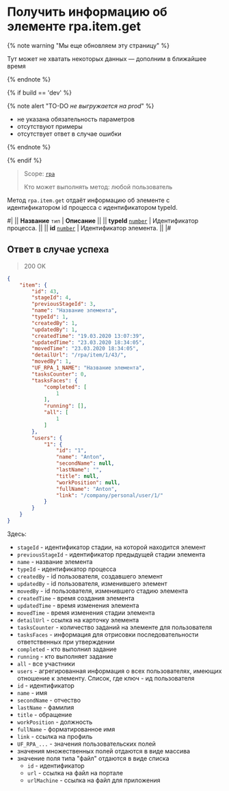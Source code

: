 # Получить информацию об элементе rpa.item.get

{% note warning "Мы еще обновляем эту страницу" %}

Тут может не хватать некоторых данных — дополним в ближайшее время

{% endnote %}

{% if build == 'dev' %}

{% note alert "TO-DO _не выгружается на prod_" %}

- не указана обязательность параметров
- отсутствуют примеры
- отсутствует ответ в случае ошибки

{% endnote %}

{% endif %}


> Scope: [`rpa`](../../../scopes/permissions.md)
>
> Кто может выполнять метод: любой пользователь

Метод `rpa.item.get` отдаёт информацию об элементе с идентификатором id процесса с идентификатором typeId.

#|
|| **Название**
`тип` | **Описание** ||
|| **typeId** 
[`number`](../../../data-types.md) | Идентификатор процесса. ||
|| **id** 
[`number`](../../../data-types.md) | Идентификатор элемента. ||
|#

## Ответ в случае успеха

> 200 OK

```json
{
    "item": {
        "id": 43,
        "stageId": 4,
        "previousStageId": 3,
        "name": "Название элемента",
        "typeId": 1,
        "createdBy": 1,
        "updatedBy": 1,
        "createdTime": "19.03.2020 13:07:39",
        "updatedTime": "23.03.2020 18:34:05",
        "movedTime": "23.03.2020 18:34:05",
        "detailUrl": "/rpa/item/1/43/",
        "movedBy": 1,
        "UF_RPA_1_NAME": "Название элемента",
        "tasksCounter": 0,
        "tasksFaces": {
            "completed": [
                1
            ],
            "running": [],
            "all": [
                1
            ]
        },
        "users": {
            "1": {
                "id": "1",
                "name": "Anton",
                "secondName": null,
                "lastName": "",
                "title": null,
                "workPosition": null,
                "fullName": "Anton",
                "link": "/company/personal/user/1/"
            }
        }
    }
}
```

Здесь:

- `stageId` - идентификатор стадии, на которой находится элемент
- `previousStageId` - идентификатор предыдущей стадии элемента
- `name` - название элемента
- `typeId` - идентификатор процесса
- `createdBy` - id пользователя, создавшего элемент
- `updatedBy` - id пользователя, изменившего элемент
- `movedBy` - id пользователя, изменившего стадию элемента
- `createdTime` - время создания элемента
- `updatedTime` - время изменения элемента
- `movedTime` - время изменения стадии элемента
- `detailUrl` - ссылка на карточку элемента
- `tasksCounter` - количество заданий на элементе для пользователя
- `tasksFaces` - информация для отрисовки последовательности ответственных при утверждении
- `completed` - кто выполнил задание
- `running` - кто выполняет задание
- `all` - все участники
- `users` - агрегированная информация о всех пользователях, имеющих отношение к элементу. Список, где ключ - ид пользователя
- `id` - идентификатор
- `name` - имя
- `secondName` - отчество
- `lastName` - фамилия
- `title` - обращение
- `workPosition` - должность
- `fullName` - форматированное имя
- `link` - ссылка на профиль
- `UF_RPA_...` - значения пользовательских полей
- значения множественных полей отдаются в виде массива
- значение поля типа "файл" отдаются в виде списка
    - `id` - идентификатор
    - `url` - ссылка на файл на портале
    - `urlMachine` - ссылка на файл для приложения